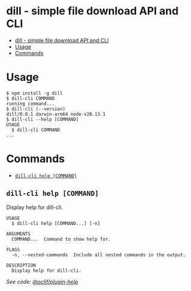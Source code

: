 # dill - simple file download API and CLI

<!-- toc -->
* [dill - simple file download API and CLI](#dill---simple-file-download-api-and-cli)
* [Usage](#usage)
* [Commands](#commands)
<!-- tocstop -->
# Usage
<!-- usage -->
```sh-session
$ npm install -g dill
$ dill-cli COMMAND
running command...
$ dill-cli (--version)
dill/0.0.1 darwin-arm64 node-v20.13.1
$ dill-cli --help [COMMAND]
USAGE
  $ dill-cli COMMAND
...
```
<!-- usagestop -->
# Commands
<!-- commands -->
* [`dill-cli help [COMMAND]`](#dill-cli-help-command)

## `dill-cli help [COMMAND]`

Display help for dill-cli.

```
USAGE
  $ dill-cli help [COMMAND...] [-n]

ARGUMENTS
  COMMAND...  Command to show help for.

FLAGS
  -n, --nested-commands  Include all nested commands in the output.

DESCRIPTION
  Display help for dill-cli.
```

_See code: [@oclif/plugin-help](https://github.com/oclif/plugin-help/blob/v6.0.21/src/commands/help.ts)_
<!-- commandsstop -->
